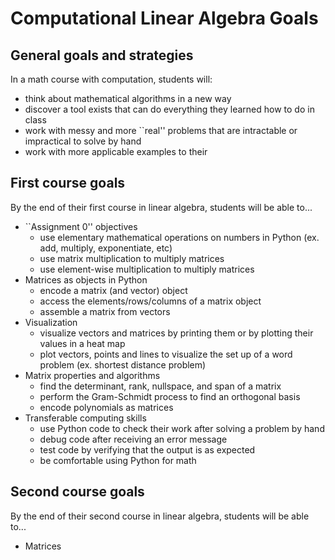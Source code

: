 # Computational Linear Algebra Goals

## General goals and strategies

In a math course with computation, students will:

* think about mathematical algorithms in a new way
* discover a tool exists that can do everything they learned how to do in class
* work with messy and more ``real'' problems that are intractable or impractical to solve by hand
* work with more applicable examples to their


## First course goals

By the end of their first course in linear algebra, students will be able to...

* ``Assignment 0'' objectives
    * use elementary mathematical operations on numbers in Python (ex. add, multiply, exponentiate, etc)
    * use matrix multiplication to multiply matrices
    * use element-wise multiplication to multiply matrices
* Matrices as objects in Python
    * encode a matrix (and vector) object
    * access the elements/rows/columns of a matrix object
    * assemble a matrix from vectors
* Visualization
    * visualize vectors and matrices by printing them or by plotting their values in a heat map
    * plot vectors, points and lines to visualize the set up of a word problem (ex. shortest distance problem)
* Matrix properties and algorithms
    * find the determinant, rank, nullspace, and span of a matrix
    * perform the Gram-Schmidt process to find an orthogonal basis
    * encode polynomials as matrices
* Transferable computing skills
    * use Python code to check their work after solving a problem by hand
    * debug code after receiving an error message
    * test code by verifying that the output is as expected
    * be comfortable using Python for math

## Second course goals

By the end of their second course in linear algebra, students will be able to...

* Matrices